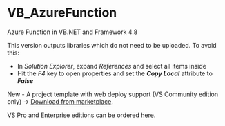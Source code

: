 # VB_AzureFunction
Azure Function in VB.NET and Framework 4.8


This version outputs libraries which do not need to be uploaded.
To avoid this:
- In *Solution Explorer*, expand *References* and select all items inside 
- Hit the *F4* key to open properties and set the ***Copy Local*** attribute to ***False*** 

New - A project template with web deploy support (VS Community edition only) -> [Download from marketplace](https://marketplace.visualstudio.com/items?itemName=SilverfoxSystems0.FunctionAppVbFwHttpTrigger1).

 VS Pro and Enterprise editions can be ordered [here](http://silverfox.systems/OrderVSIX.aspx).
